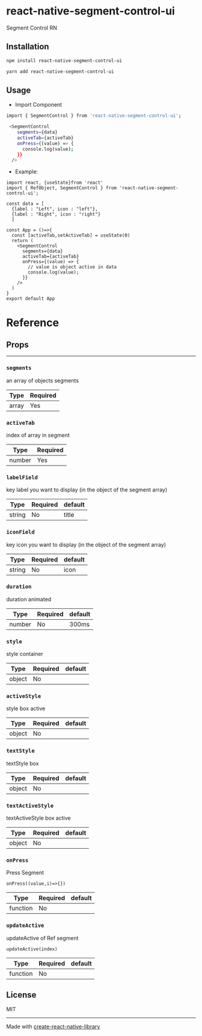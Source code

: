 # react-native-segment-control-ui

Segment Control RN

## Installation

```sh
npm install react-native-segment-control-ui
```

```sh
yarn add react-native-segment-control-ui
```

## Usage

- Import Component

```sh
import { SegmentControl } from 'react-native-segment-control-ui';
```

```sh
 <SegmentControl
    segments={data}
    activeTab={activeTab}
    onPress={(value) => {
      console.log(value);
    }}
  />
```

- Example:

```
import react, {useState}from 'react'
import { RefObject, SegmentControl } from 'react-native-segment-control-ui';

const data = [
  {label : "Left", icon : "left"},
  {label : "Right", icon : "right"}
  ]

const App = ()=>{
  const [activeTab,setActiveTab] = useState(0)
  return (
    <SegmentControl
      segments={data}
      activeTab={activeTab}
      onPress={(value) => {
        // value is object active in data
        console.log(value);
      }}
    />
  )
}
export default App
```

# **Reference**

## **Props**

---

### `segments`

an array of objects segments

| Type  | Required |
| ----- | -------- |
| array | Yes      |

### `activeTab`

index of array in segment

| Type   | Required |
| ------ | -------- |
| number | Yes      |

### `labelField`

key label you want to display (in the object of the segment array)

| Type   | Required | default |
| ------ | -------- | ------- |
| string | No       | title   |

### `iconField`

key icon you want to display (in the object of the segment array)

| Type   | Required | default |
| ------ | -------- | ------- |
| string | No       | icon    |

### `duration`

duration animated

| Type   | Required | default |
| ------ | -------- | ------- |
| number | No       | 300ms   |

### `style`

style container

| Type   | Required | default |
| ------ | -------- | ------- |
| object | No       |         |

### `activeStyle`

style box active

| Type   | Required | default |
| ------ | -------- | ------- |
| object | No       |         |

### `textStyle`

textStyle box

| Type   | Required | default |
| ------ | -------- | ------- |
| object | No       |         |

### `textActiveStyle`

textActiveStyle box active

| Type   | Required | default |
| ------ | -------- | ------- |
| object | No       |         |

### `onPress`

Press Segment

```
onPress((value,i)=>{})
```

| Type     | Required | default |
| -------- | -------- | ------- |
| function | No       |         |

### `updateActive`

updateActive of Ref segment

```
updateActive(index)
```

| Type     | Required | default |
| -------- | -------- | ------- |
| function | No       |         |

## License

MIT

---

Made with [create-react-native-library](https://github.com/callstack/react-native-builder-bob)
